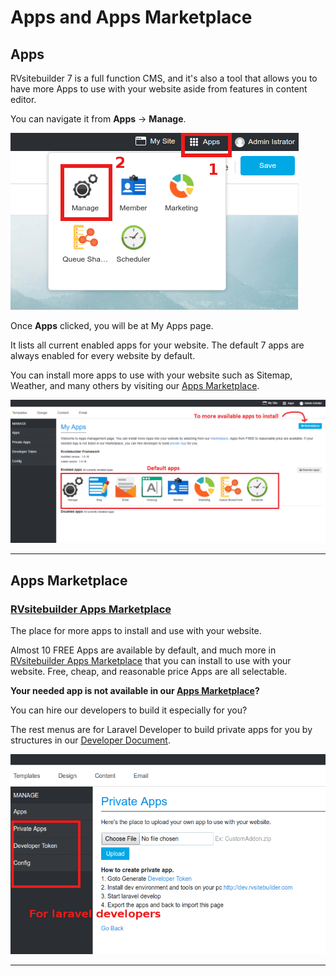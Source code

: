 # Apps and Apps Marketplace

## Apps

RVsitebuilder 7 is a full function CMS, and it's also a tool that allows you to have more Apps to use with your website aside from features in content editor.

You can navigate it from **Apps** -> **Manage**.

![image](images/apps1.png)

Once **Apps** clicked, you will be at My Apps page.

It lists all current enabled apps for your website. The default 7 apps are always enabled for every website by default.

You can install more apps to use with your website such as Sitemap, Weather, and many others by visiting our [Apps Marketplace](https://apps.rvsitebuilder.com/).

![image](images/apps2.png)

-----------------------------------------------------------------------

## Apps Marketplace

### [RVsitebuilder Apps Marketplace](https://apps.rvsitebuilder.com/)

The place for more apps to install and use with your website.

Almost 10 FREE Apps are available by default, and much more in [RVsitebuilder Apps Marketplace](https://apps.rvsitebuilder.com/) that you can install to use with your website. Free, cheap, and reasonable price Apps are all selectable.

**Your needed app is not available in our [Apps Marketplace](https://apps.rvsitebuilder.com/)?**

You can hire our developers to build it especially for you?

The rest menus are for Laravel Developer to build private apps for you by structures in our [Developer Document](https://github.com/rvsitebuilder/developer-docs/tree/master/en).

![image](images/apps4.png)

-------------------------------------------------------------------------